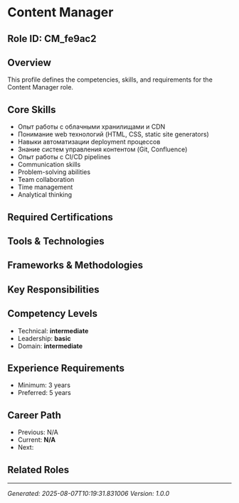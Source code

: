 # Content Manager

## Role ID: CM_fe9ac2

## Overview
This profile defines the competencies, skills, and requirements for the Content Manager role.

## Core Skills
- Опыт работы с облачными хранилищами и CDN
- Понимание web технологий (HTML, CSS, static site generators)
- Навыки автоматизации deployment процессов
- Знание систем управления контентом (Git, Confluence)
- Опыт работы с CI/CD pipelines
- Communication skills
- Problem-solving abilities
- Team collaboration
- Time management
- Analytical thinking

## Required Certifications


## Tools & Technologies


## Frameworks & Methodologies


## Key Responsibilities


## Competency Levels
- Technical: **intermediate**
- Leadership: **basic**
- Domain: **intermediate**

## Experience Requirements
- Minimum: 3 years
- Preferred: 5 years

## Career Path
- Previous: N/A
- Current: **N/A**
- Next: 

## Related Roles


---
*Generated: 2025-08-07T10:19:31.831006*
*Version: 1.0.0*
